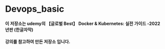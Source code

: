 # Devops_basic
#### 이 저장소는 udemy의 【글로벌 Best】 Docker & Kubernetes: 실전 가이드 -2022년판 (한글자막)
#### 강의를 참고하여 만든 저장소 입니다.
